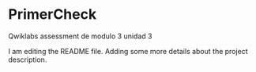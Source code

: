 # PrimerCheck
Qwiklabs assessment de modulo 3 unidad 3


I am editing the README file. Adding some more details about the project description.
